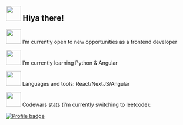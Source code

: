 ## <img src="https://media.giphy.com/media/mEKKeygSCRhSmXSyN4/giphy.gif" width="40" height="40" />  Hiya there!

 
<img src="https://media.giphy.com/media/FmIeqY1jqzDjlCQ3sq/giphy.gif" width="40" height="40" />  I’m currently open to new opportunities as a frontend developer



<img src="https://media.giphy.com/media/PX7gMhqcv0rkRoGOCs/giphy.gif" width="40" height="40" /> I’m currently learning Python & Angular


<img src="https://media.giphy.com/media/MiAekUF3rk2G7DnbOA/giphy.gif" width="40" height="40" />  Languages and tools: React/NextJS/Angular

<img src="https://media.giphy.com/media/If6AwvWeeTwDFqwTfP/giphy.gif" width="40" height="40" /> Codewars stats (i'm currently switching to leetcode):         

  [![Profile badge](https://www.codewars.com/users/Teakovska/badges/large)](https://www.codewars.com/users/Teakovska)






<!--
- 🧘‍♀️ My leetcode stats: 

![LeetCode Stats](https://leetcode.card.workers.dev/MarikaKonturova?theme=dark&font=baloo&extension=null)


GH stats
[![Marika's Github States](https://github-readme-stats.vercel.app/api?username=machadop1407&show_icons=true&theme=dracula)](https://github.com/machadop1407/github-readme-stats)



<h3 align="left">Languages and Tools:</h3>
<p align="left"> <a href="https://git-scm.com/" target="_blank"> <img src="https://www.vectorlogo.zone/logos/git-scm/git-scm-icon.svg" alt="git" width="40" height="40"/> </a> <a href="https://www.w3.org/html/" target="_blank"> <img src="https://raw.githubusercontent.com/devicons/devicon/master/icons/html5/html5-original-wordmark.svg" alt="html5" width="40" height="40"/> </a> <a href="https://developer.mozilla.org/en-US/docs/Web/JavaScript" target="_blank"> <img src="https://raw.githubusercontent.com/devicons/devicon/master/icons/javascript/javascript-original.svg" alt="javascript" width="40" height="40"/> </a>  <a href="https://www.python.org" target="_blank"> <img src="https://raw.githubusercontent.com/devicons/devicon/master/icons/python/python-original.svg" alt="python" width="40" height="40"/> </a> <a href="https://reactjs.org/" target="_blank"> <img src="https://raw.githubusercontent.com/devicons/devicon/master/icons/react/react-original-wordmark.svg" alt="react" width="40" height="40"/> </a> </p>

**MarikaKonturova/MarikaKonturova** is a ✨ _special_ ✨ repository because its `README.md` (this file) appears on your GitHub profile.

![LeetCode Stats](https://leetcode.card.workers.dev/MarikaKonturova?theme=wtf&font=baloo&extension=null) 

Here are some ideas to get you started:

- 🔭 I’m currently working on inctagram from IT-incubator
- 🌱 I’m currently learning Python & Angular
- 👯 I’m looking to collaborate on ...
- 🤔 I’m looking for help with ...
- 💬 Ask me about ...
- 📫 How to reach me: 
- 😄 Pronouns: ...
- ⚡ Fun fact: ...
-->
